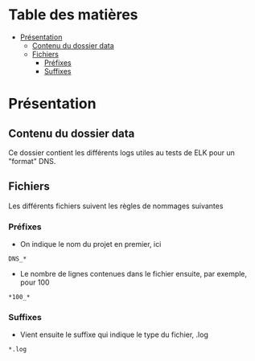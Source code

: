# Table des matières

- [Présentation](#présentation)
  * [Contenu du dossier data](#contenu-du-dossier-data)
  * [Fichiers](#fichiers)
    + [Préfixes](#préfixes)
    + [Suffixes](#suffixes)
    
# Présentation

## Contenu du dossier data

Ce dossier contient les différents logs utiles au tests de ELK pour un "format" DNS.

## Fichiers

Les différents fichiers suivent les règles de nommages suivantes

### Préfixes

* On indique le nom du projet en premier, ici
```
DNS_*
```

* Le nombre de lignes contenues dans le fichier ensuite, par exemple, pour 100
```
*100_*
```

### Suffixes
* Vient ensuite le suffixe qui indique le type du fichier, .log
```
*.log
```
